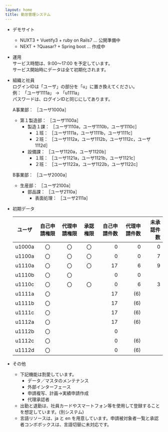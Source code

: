 ```yaml
---
layout: home
title: 勤怠管理システム
---
```


* デモサイト  
  - NUXT3 + Vuetify3 + ruby on Rails7 … 公開準備中
  - NEXT + ?Quasar? + Spring boot … 作成中


* 運用  
  サービス時間は、9:00～17:00 を予定しています。  
  サービス開始時にデータは全て初期化されます。

* 組織と社員  
  ログインIDは「ユーザ」の部分を「u」に置き換えてください。  
  例： 「ユーザ1111a」 → 「u1111a」  
  パスワードは、ログインIDと同じにしてあります。

  A事業部： ［ユーザ1000a］  
    + 第１製造部： ［ユーザ1100a］
      * 製造１課： ［ユーザ1110a，ユーザ1110b，ユーザ1110c］
        - １班： ［ユーザ1111a，ユーザ1111b，ユーザ1111c］
        - ２班： ［ユーザ1112a，ユーザ1112b，ユーザ1112c，ユーザ1112d］
      * 設備課： ［ユーザ1120a，ユーザ1120b］
        - １班： ［ユーザ1121a，ユーザ1121b，ユーザ1121c］
        - ２班： ［ユーザ1122a，ユーザ1122b，ユーザ1122c］

  B事業部： ［ユーザ2000a］  
    * 生産部： ［ユーザ2100a］
      - 部品課： ［ユーザ2110a］
        + 表面処理： ［ユーザ2111a］


* 初期データ  


  |ユーザ|自己申請権限|代理申請権限|承認権限|自己申請件数|代理申請件数|未承認件数|
  |:---:|:---:|:---:|:---:|---:|---:|---:|
  |u1000a|〇|〇|〇| 0|  0| 0|
  |u1100a|〇|〇|〇| 0|  0| 7|
  |u1110a|〇|〇|〇|17|  6| 9|
  |u1110b|〇|〇|  | 0|  0|  |
  |u1110c|〇|〇|〇| 0|  6| 3|
  |u1111a|〇|  |  |17|(6)|  |
  |u1111b|〇|  |  |17|(6)|  |
  |u1111c|〇|  |  |17|(6)|  |
  |u1112a|〇|  |  |17|(6)|  |
  |u1112b|〇|  |  | 0|   |  |
  |u1112c|〇|  |  | 0|(6)|  |
  |u1112d|〇|  |  | 0|(6)|  |

 
* その他  
  - 下記機能は割愛しています。
    + データ／マスタのメンテナンス
    + 外部インターフェース
    + 申請複写、計画->実績申請作成
    + 代理承認者
  - 出勤と退勤は、社員カードやスマートフォン等を使用して登録することを想定しています。(別システム)
  - 言語リソースは、ja と en を用意しています。申請被対象者一覧と承認者コンボボックスは、言語切替に未対応です。